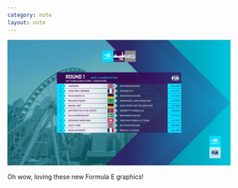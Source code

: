 ```yaml
---
category: note
layout: note
---
```


![formula-e](../../images/bits/2017/2017-12-02_18-13-26.png)

Oh wow, loving these new Formula E graphics!
